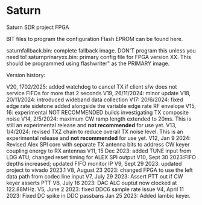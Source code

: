 # Saturn
Saturn SDR project FPGA 

BIT files to program the configuration Flash EPROM can be found here. 

saturnfallback.bin: complete fallback image. DON'T program this unless you need to!
saturnprinaryxx.bin: primary config file for FPGA version XX. This should be programmed using flashwriter" as the PRIMARY image. 

Version history:

V20, 1702/2025:  added watchdog to cancel TX if client s/w does not service FIFOs for more that 2 seconds
V19, 26/11/2024: minor update
V18, 20/11/2024: introduced wideband data collection
V17: 20/6/2024: fixed edge rate sidetone added alongside the variable edge rate RF envelope
V15, 16: experimental NOT RECOMMENDED builds investigating TX composite noise
V14, 2/5/2024: maximum CW ramp length extended to 20ms. This is still an experimental release and **not recommended** for use yet.
V13, 1/4/2024: revised TXZ chain to reduce overall TX noise level. This is an experimental release and **not recommended** for use yet.
V12, Jan 9 2024:  Revised Alex SPI core with separate TX antenna bits to address CW keyer coupling energy to RX antennas
V11, 15 Dec 2023: added TUNE input from LDG ATU; changed reset timing for ALEX SPI output
V10, Sept 30 2023:FIFO depths increased; updated FIFO monitor IP
V9, Sept 29 2023: updated project to vivado 2023.1
V8, August 23 2023: changed FPGA to use the left data path from codec line input
V7, July 29 2023: Assert PTT out if CW keyer asserts PTT
V6, July 16 2023: DAC ALC ouptut now clocked at 122.88MHz.
V5, June 2 2023: fixed DDC6 sample rate issue
V4, April 11 2023: Fixed DC spike in DDC passbans
    Jan 25 2023: Added Iambic keyer.

